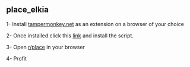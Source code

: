 ## place_elkia
1- Install [tampermonkey.net](https://www.tampermonkey.net/) as an extension on a browser of your choice

2- Once installed click this [link](https://github.com/elkiaclub/place_elkia/raw/ccKufi/overlay.user.js) and install the script.

3- Open [r/place](https://www.reddit.com/r/place/) in your browser

4- Profit
